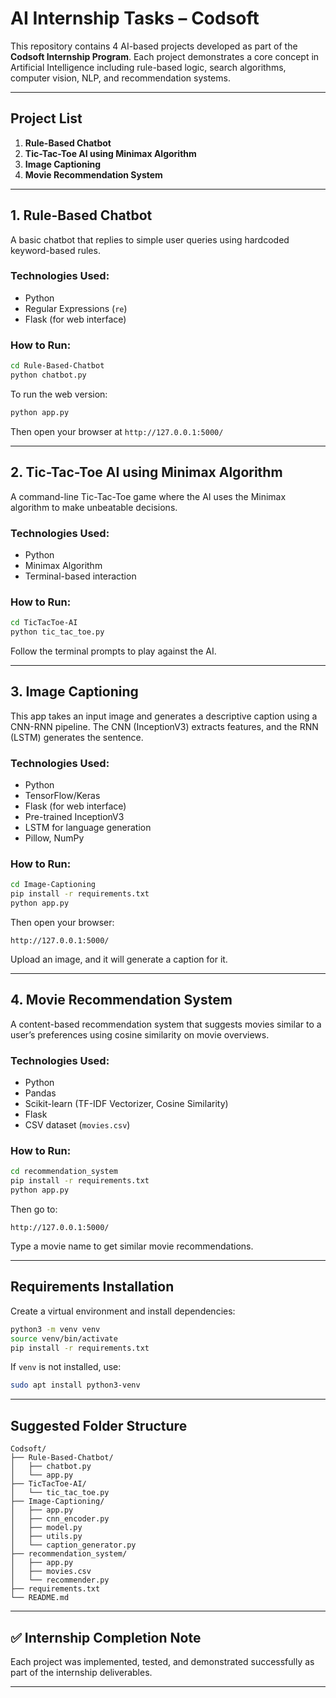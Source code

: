 # AI Internship Tasks – Codsoft

This repository contains 4 AI-based projects developed as part of the **Codsoft Internship Program**. Each project demonstrates a core concept in Artificial Intelligence including rule-based logic, search algorithms, computer vision, NLP, and recommendation systems.

---

##  Project List

1. **Rule-Based Chatbot**
2. **Tic-Tac-Toe AI using Minimax Algorithm**
3. **Image Captioning**
4. **Movie Recommendation System**

---

## 1.  Rule-Based Chatbot

A basic chatbot that replies to simple user queries using hardcoded keyword-based rules.

### Technologies Used:
- Python
- Regular Expressions (`re`)
- Flask (for web interface)

### How to Run:
```bash
cd Rule-Based-Chatbot
python chatbot.py
```

To run the web version:
```bash
python app.py
```

Then open your browser at `http://127.0.0.1:5000/`

---

## 2.  Tic-Tac-Toe AI using Minimax Algorithm

A command-line Tic-Tac-Toe game where the AI uses the Minimax algorithm to make unbeatable decisions.

### Technologies Used:
- Python
- Minimax Algorithm
- Terminal-based interaction

### How to Run:
```bash
cd TicTacToe-AI
python tic_tac_toe.py
```

Follow the terminal prompts to play against the AI.

---

## 3. Image Captioning

This app takes an input image and generates a descriptive caption using a CNN-RNN pipeline. The CNN (InceptionV3) extracts features, and the RNN (LSTM) generates the sentence.

### Technologies Used:
- Python
- TensorFlow/Keras
- Flask (for web interface)
- Pre-trained InceptionV3
- LSTM for language generation
- Pillow, NumPy

### How to Run:
```bash
cd Image-Captioning
pip install -r requirements.txt
python app.py
```

Then open your browser:
```
http://127.0.0.1:5000/
```

Upload an image, and it will generate a caption for it.

---

## 4.  Movie Recommendation System

A content-based recommendation system that suggests movies similar to a user’s preferences using cosine similarity on movie overviews.

### Technologies Used:
- Python
- Pandas
- Scikit-learn (TF-IDF Vectorizer, Cosine Similarity)
- Flask
- CSV dataset (`movies.csv`)

### How to Run:
```bash
cd recommendation_system
pip install -r requirements.txt
python app.py
```

Then go to:
```
http://127.0.0.1:5000/
```

Type a movie name to get similar movie recommendations.

---

##  Requirements Installation

Create a virtual environment and install dependencies:
```bash
python3 -m venv venv
source venv/bin/activate
pip install -r requirements.txt
```

If `venv` is not installed, use:
```bash
sudo apt install python3-venv
```

---

##  Suggested Folder Structure

```
Codsoft/
├── Rule-Based-Chatbot/
│   ├── chatbot.py
│   └── app.py
├── TicTacToe-AI/
│   └── tic_tac_toe.py
├── Image-Captioning/
│   ├── app.py
│   ├── cnn_encoder.py
│   ├── model.py
│   ├── utils.py
│   └── caption_generator.py
├── recommendation_system/
│   ├── app.py
│   ├── movies.csv
│   └── recommender.py
├── requirements.txt
└── README.md
```

---

## ✅ Internship Completion Note

Each project was implemented, tested, and demonstrated successfully as part of the internship deliverables.

---
